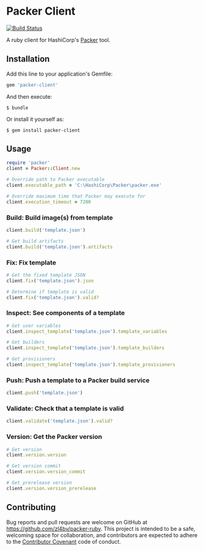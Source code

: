 # Packer Client

[![Build Status](https://travis-ci.org/zl4bv/packer-ruby.svg?branch=master)](https://travis-ci.org/zl4bv/packer-ruby)

A ruby client for HashiCorp's [Packer](https://www.packer.io) tool.

## Installation

Add this line to your application's Gemfile:

```ruby
gem 'packer-client'
```

And then execute:

    $ bundle

Or install it yourself as:

    $ gem install packer-client

## Usage

```ruby
require 'packer'
client = Packer::Client.new

# Override path to Packer executable
client.executable_path = 'C:\HashiCorp\Packer\packer.exe'

# Override maximum time that Packer may execute for
client.execution_timeout = 7200
```

### Build: Build image(s) from template

```ruby
client.build('template.json')

# Get build artifacts
client.build('template.json').artifacts
```

### Fix: Fix template

```ruby
# Get the fixed template JSON
client.fix('template.json').json

# Determine if template is valid
client.fix('template.json').valid?
```

### Inspect: See components of a template

```ruby
# Get user variables
client.inspect_template('template.json').template_variables

# Get builders
client.inspect_template('template.json').template_builders

# Get provisioners
client.inspect_template('template.json').template_provisioners
```

### Push: Push a template to a Packer build service

```ruby
client.push('template.json')
```

### Validate: Check that a template is valid

```ruby
client.validate('template.json').valid?
```

### Version: Get the Packer version

```ruby
# Get version
client.version.version

# Get version commit
client.version.version_commit

# Get prerelease version
client.version.version_prerelease
```

## Contributing

Bug reports and pull requests are welcome on GitHub at https://github.com/zl4bv/packer-ruby. This project is intended to be a safe, welcoming space for collaboration, and contributors are expected to adhere to the [Contributor Covenant](http://contributor-covenant.org) code of conduct.
